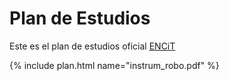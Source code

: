 # Plan de Estudios

Este es el plan de estudios oficial
[ENCiT](pdf/instrum_robo.pdf)

{% include plan.html name="instrum_robo.pdf" %}

